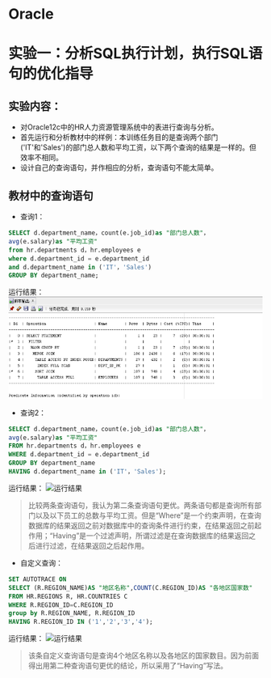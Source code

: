 # Oracle
# 实验一：分析SQL执行计划，执行SQL语句的优化指导

## 实验内容：
- 对Oracle12c中的HR人力资源管理系统中的表进行查询与分析。
- 首先运行和分析教材中的样例：本训练任务目的是查询两个部门('IT'和'Sales')的部门总人数和平均工资，以下两个查询的结果是一样的。但效率不相同。
- 设计自己的查询语句，并作相应的分析，查询语句不能太简单。

## 教材中的查询语句

- 查询1：

```SQL
SELECT d.department_name，count(e.job_id)as "部门总人数"，
avg(e.salary)as "平均工资"
from hr.departments d，hr.employees e
where d.department_id = e.department_id
and d.department_name in ('IT'，'Sales')
GROUP BY department_name;
```
运行结果：
![运行结果](https://github.com/Scarpes/Oracle/blob/master/Test1/1.png)

- 查询2：
```SQL
SELECT d.department_name，count(e.job_id)as "部门总人数"，
avg(e.salary)as "平均工资"
FROM hr.departments d，hr.employees e
WHERE d.department_id = e.department_id
GROUP BY department_name
HAVING d.department_name in ('IT'，'Sales');
```
运行结果：
![运行结果](https://github.com/lihongfei666/oracle/blob/master/test1/2.PNG)

>比较两条查询语句，我认为第二条查询语句更优。两条语句都是查询所有部门以及以下员工的总数与平均工资。但是“Where”是一个约束声明，在查询数据库的结果返回之前对数据库中的查询条件进行约束，在结果返回之前起作用；“Having”是一个过滤声明，所谓过滤是在查询数据库的结果返回之后进行过滤，在结果返回之后起作用。

- 自定义查询：
```SQL
SET AUTOTRACE ON
SELECT (R.REGION_NAME)AS "地区名称",COUNT(C.REGION_ID)AS "各地区国家数"
FROM HR.REGIONS R, HR.COUNTRIES C
WHERE R.REGION_ID=C.REGION_ID
group by R.REGION_NAME, R.REGION_ID
HAVING R.REGION_ID IN ('1','2','3','4');
```
运行结果：
![运行结果](https://github.com/lihongfei666/oracle/blob/master/test1/3.PNG)

>该条自定义查询语句是查询4个地区名称以及各地区的国家数目。因为前面得出用第二种查询语句更优的结论，所以采用了“Having”写法。
